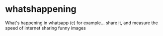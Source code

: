 whatshappening
==============

What's happening in whatsapp (c) for example... share it, and measure the speed of internet sharing funny images
